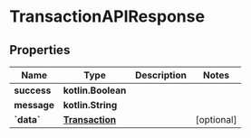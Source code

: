 # TransactionAPIResponse

## Properties

| Name         | Type                              | Description | Notes       |
| ------------ | --------------------------------- | ----------- | ----------- |
| **success**  | **kotlin.Boolean**                |             |             |
| **message**  | **kotlin.String**                 |             |             |
| **\`data\`** | [**Transaction**](transaction.md) |             | \[optional] |
